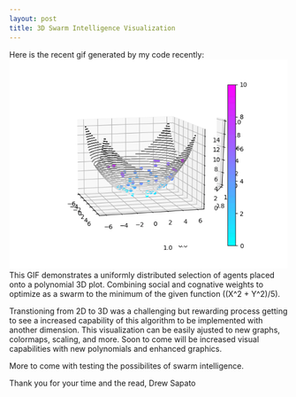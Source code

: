```yaml
---
layout: post
title: 3D Swarm Intelligence Visualization
---
```

Here is the recent gif generated by my code recently:
![Gif of Swarm Algorithm working](../images/test3D.gif)
This GIF demonstrates a uniformly distributed selection of agents placed onto a polynomial 3D plot. Combining social and cognative weights to optimize as a swarm to the minimum of the given function ((X^2 + Y^2)/5).

Transtioning from 2D to 3D was a challenging but rewarding process getting to see a increased capability of this algorithm to be implemented with another dimension. This visualization can be easily ajusted to new graphs, colormaps, scaling, and more. Soon to come will be increased visual capabilities with new polynomials and enhanced graphics. 

More to come with testing the possibilites of swarm intelligence.

Thank you for your time and the read,
  Drew Sapato
